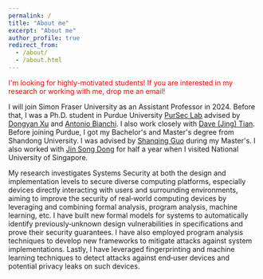 ```yaml
---
permalink: /
title: "About me"
excerpt: "About me"
author_profile: true
redirect_from: 
  - /about/
  - /about.html
---
```


<span style="color:red">I'm looking for highly-motivated students! If you are interested in my research or working with me, drop me an email!</span><br/>

I will join Simon Fraser University as an Assistant Professor in 2024. Before that, I was a Ph.D. student in Purdue University [PurSec Lab](https://pursec.cs.purdue.edu/) advised by [Dongyan Xu](https://www.cs.purdue.edu/homes/dxu/) and [Antonio Bianchi](http://antoniobianchi.me/). I also work closely with [Dave (Jing) Tian](https://davejingtian.org/). Before joining Purdue, I got my Bachelor's and Master's degree from Shandong University. I was advised by [Shanqing Guo](http://faculty.sdu.edu.cn/guoshanqing/zh_CN/index/521661/list/index.htm) during my Master's. I also worked with [Jin Song Dong](https://www.comp.nus.edu.sg/~dongjs/) for half a year when I visited National University of Singapore.

My research investigates Systems Security at both the design and implementation levels to secure diverse computing platforms, especially devices directly interacting with users and surrounding environments, aiming to improve the security of real‑world computing devices by leveraging and combining formal analysis, program analysis, machine learning, etc. I have built new formal models for systems to automatically identify previously‑unknown design vulnerabilities in specifications and prove their security guarantees. I have also employed program analysis techniques to develop new frameworks to mitigate attacks against system implementations. Lastly, I have leveraged fingerprinting and machine learning techniques to detect attacks against end‑user devices and potential privacy leaks on such devices.
